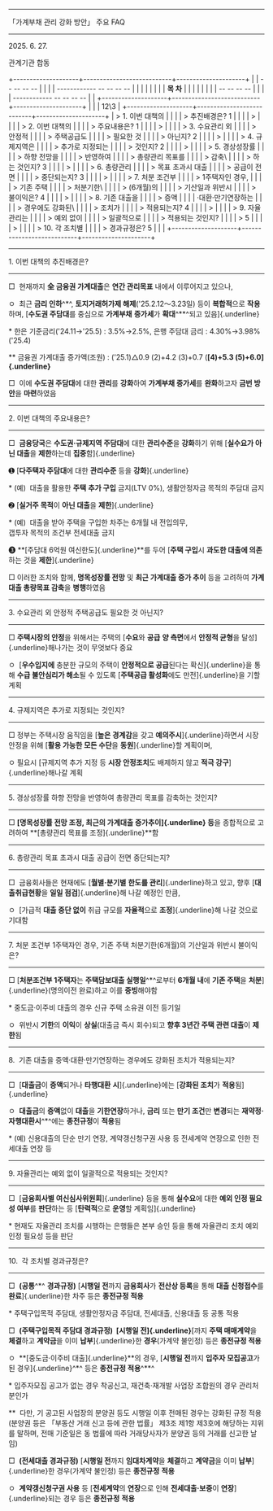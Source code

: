   -----------------------------------------------------------------------

  「가계부채 관리 강화 방안」 주요 FAQ

  -----------------------------------------------------------------------

2025\. 6. 27.

관계기관 합동

+--------------------+---------------------------+---------------------+
|                    |   -- -- -- --             |                     |
|                    |  ------------ -- -- -- -- |                     |
|                    |                           |                     |
|                    |    **목 차**              |                     |
|                    |                           |                     |
|                    |   -- -- -- --             |                     |
|                    |  ------------ -- -- -- -- |                     |
+--------------------+---------------------------+---------------------+
|                    |                           | 12\\3               |
+--------------------+---------------------------+---------------------+
| > 1\. 이번 대책의  |                           |                     |
| > 추진배경은? 1    |                           |                     |
| >                  |                           |                     |
| > 2\. 이번 대책의  |                           |                     |
| > 주요내용은? 1    |                           |                     |
| >                  |                           |                     |
| > 3\. 수요관리 외  |                           |                     |
| > 안정적           |                           |                     |
| > 주택공급도       |                           |                     |
| > 필요한 것        |                           |                     |
| > 아닌지? 2        |                           |                     |
| >                  |                           |                     |
| > 4\. 규제지역은   |                           |                     |
| > 추가로 지정되는  |                           |                     |
| > 것인지? 2        |                           |                     |
| >                  |                           |                     |
| > 5\. 경상성장률   |                           |                     |
| > 하향 전망을      |                           |                     |
| > 반영하여         |                           |                     |
| > 총량관리 목표를  |                           |                     |
| > 감축\            |                           |                     |
| > 하는 것인지? 3   |                           |                     |
| >                  |                           |                     |
| > 6\. 총량관리     |                           |                     |
| > 목표 초과시 대출 |                           |                     |
| > 공급이 전면      |                           |                     |
| > 중단되는지? 3    |                           |                     |
| >                  |                           |                     |
| > 7\. 처분 조건부  |                           |                     |
| > 1주택자인 경우,  |                           |                     |
| > 기존 주택        |                           |                     |
| > 처분기한\        |                           |                     |
| > (6개월)의        |                           |                     |
| > 기산일과 위반시  |                           |                     |
| > 불이익은? 4      |                           |                     |
| >                  |                           |                     |
| > 8\. 기존 대출을  |                           |                     |
| > 증액             |                           |                     |
| ·대환·만기연장하는 |                           |                     |
| > 경우에도 강화된\ |                           |                     |
| > 조치가           |                           |                     |
| > 적용되는지? 4    |                           |                     |
| >                  |                           |                     |
| > 9\. 자율관리는   |                           |                     |
| > 예외 없이        |                           |                     |
| > 일괄적으로       |                           |                     |
| > 적용되는 것인지? |                           |                     |
| > 5                |                           |                     |
| >                  |                           |                     |
| > 10\. 각 조치별   |                           |                     |
| > 경과규정은? 5    |                           |                     |
+--------------------+---------------------------+---------------------+

  -----------------------------------------------------------------------
  1\. 이번 대책의 추진배경은?

  -----------------------------------------------------------------------

□  현재까지 **全 금융권 가계대출**은 **연간 관리목표** 내에서 이루어지고
있으나,

ㅇ  최근 **금리 인하**^\*^, **토지거래허가제 해제**('25.2.12～3.23일)
등이 **복합적**으로 **작용**하며, [**수도권 주담대**를 중심으로
**가계부채** **증가세**가 **확대**^\*\*^되고 있음]{.underline}

\* 한은 기준금리('24.11→'25.5) : 3.5%→2.5%, 은행 주담대 금리 :
4.30%→3.98%('25.4)

\*\* 금융권 가계대출 증가액(조원) : ('25.1)△0.9 (2)+4.2 (3)+0.7
(**[4)+5.3 (5)+6.0]{.underline}**

□  이에 **수도권 주담대**에 대한 **관리**를 **강화**하여 **가계부채
증가세**를 **완화**하고자 **금번 방안**을 **마련**하였음

  -----------------------------------------------------------------------
  2\. 이번 대책의 주요내용은?

  -----------------------------------------------------------------------

□  **금융당국**은 **수도권·규제지역 주담대**에 대한 **관리수준**을
**강화**하기 위해 [**실수요가 아닌 대출**을 **제한**하는데
**집중**함]{.underline}

➊ [**다주택자 주담대**에 대한 **관리수준** 등을 **강화**]{.underline}

\* (예)  대출을 활용한 **주택** **추가 구입** 금지(LTV 0%), 생활안정자금
목적의 주담대 금지

➋ [**실거주 목적**이 **아닌 대출**을 **제한**]{.underline}

\* (예)  대출을 받아 주택을 구입한 차주는 6개월 내 전입의무,\
갭투자 목적의 조건부 전세대출 금지

➌ **[주담대 6억원 여신한도]{.underline}**를 두어 [**주택 구입**시
**과도한 대출에 의존**하는 것을 **제한**]{.underline}

□ 이러한 조치와 함께, **명목성장률 전망** 및 **최근 가계대출 증가 추이**
등을 고려하여 **가계대출 총량목표 감축**을 **병행**하였음

  -----------------------------------------------------------------------
  3\. 수요관리 외 안정적 주택공급도 필요한 것 아닌지?

  -----------------------------------------------------------------------

□ **주택시장의 안정**을 위해서는 주택의 [**수요**와 **공급** **양
측면**에서 **안정적 균형**을 달성]{.underline}해나가는 것이 무엇보다
중요

ㅇ  [**우수입지에** 충분한 규모의 주택이 **안정적으로 공급**된다는
확신]{.underline}을 통해 **수급 불안심리가 해소**될 수 있도록
[**주택공급 활성화**에도 만전]{.underline}을 기할 계획

  -----------------------------------------------------------------------
  4\. 규제지역은 추가로 지정되는 것인지?

  -----------------------------------------------------------------------

□ 정부는 주택시장 움직임을 [**높은 경계감**을 갖고
**예의주시**]{.underline}하면서 시장 안정을 위해 [**활용 가능한 모든
수단**을 **동원**]{.underline}할 계획이며,

ㅇ 필요시 [규제지역 추가 지정 등 **시장 안정조치**도 배제하지 않고
**적극 강구**]{.underline}해나갈 계획

  -----------------------------------------------------------------------
  5\. 경상성장률 하향 전망을 반영하여 총량관리 목표를 감축하는 것인지?

  -----------------------------------------------------------------------

□ **[명목성장률 전망 조정, 최근의 가계대출 증가추이]{.underline} 등**을
종합적으로 고려하여 **[총량관리 목표를 조정]{.underline}**함

  -----------------------------------------------------------------------
  6\. 총량관리 목표 초과시 대출 공급이 전면 중단되는지?

  -----------------------------------------------------------------------

□  금융회사들은 현재에도 [**월별‧분기별** **한도를
관리**]{.underline}하고 있고, 향후 [**대출취급현황**을 **일일
점검**]{.underline}해 나갈 예정인 만큼,

ㅇ  [가급적 **대출 중단 없이** 취급 규모를 **자율적**으로
**조정**]{.underline}해 나갈 것으로 기대함

  -----------------------------------------------------------------------
  7\. 처분 조건부 1주택자인 경우, 기존 주택 처분기한(6개월)의 기산일과
  위반시 불이익은?

  -----------------------------------------------------------------------

□ [**처분조건부 1주택자**는 **주택담보대출 실행일**^\*^로부터 **6개월
내**에 **기존 주택**을 **처분**]{.underline}(명의이전 완료)하고 이를
**증빙**해야함

\* 중도금·이주비 대출의 경우 신규 주택 소유권 이전 등기일

ㅇ  위반시 **기한**의 **이익**이 **상실**(대출금 즉시 회수)되고 **향후
3년간 주택 관련 대출**이 **제한**됨

  -----------------------------------------------------------------------
  8.  기존 대출을 증액·대환·만기연장하는 경우에도 강화된 조치가
  적용되는지?

  -----------------------------------------------------------------------

□  [**대출금**이 **증액**되거나 **타행대환** **시**]{.underline}에는
[**강화된 조치**가 **적용**됨]{.underline}

ㅇ  **대출금**의 **증액**없이 **대출**을 **기한연장**하거나, **금리**
또는 **만기 조건**만 **변경**되는 **재약정·자행대환시**^\*^에는
**종전규정**이 **적용**됨

\* (예) 신용대출의 단순 만기 연장, 계약갱신청구권 사용 등 전세계약
연장으로 인한 전세대출 연장 등

  -----------------------------------------------------------------------
  9\. 자율관리는 예외 없이 일괄적으로 적용되는 것인지?

  -----------------------------------------------------------------------

□  [**금융회사별 여신심사위원회**]{.underline} 등을 통해 **실수요**에
대한 **예외 인정 필요성 여부**를 **판단**하는 등 [**탄력적**으로
**운영**할 계획임]{.underline}

\* 현재도 자율관리 조치를 시행하는 은행들은 본부 승인 등을 통해 자율관리
조치 예외 인정 필요성 등을 판단

  -----------------------------------------------------------------------
  10.  각 조치별 경과규정은?

  -----------------------------------------------------------------------

□  **(공통**^\*^ **경과규정)** [**시행일 전**까지 **금융회사**가
**전산상 등록**을 통해 **대출 신청접수**를 **완료**]{.underline}한 차주
등은 **종전규정 적용**

\* 주택구입목적 주담대, 생활안정자금 주담대, 전세대출, 신용대출 등 공통
적용

□  **(주택구입목적 주담대 경과규정)  [시행일 전]{.underline}**[까지
**주택 매매계약**을 **체결**하고 **계약금**을 이미
**납부**]{.underline}한 **경우**(가계약 불인정) 등은 **종전규정 적용**

ㅇ  **[중도금·이주비 대출]{.underline}**의 경우, [**시행일 전**까지
**입주자 모집공고**가 된 경우]{.underline}^\*^ 등은 **종전규정
적용**^\*\*^

\* 입주자모집 공고가 없는 경우 착공신고, 재건축·재개발 사업장 조합원의
경우 관리처분인가

\*\*  다만, 기 공고된 사업장의 분양권 등도 시행일 이후 전매된 경우는
강화된 규정 적용(분양권 등은 「부동산 거래 신고 등에 관한 법률」 제3조
제1항 제3호에 해당하는 지위를 말하며, 전매 기준일은 동 법률에 따라
거래당사자가 분양권 등의 거래를 신고한 날임)

□  **(전세대출 경과규정)** [**시행일 전**까지 **임대차계약**을
**체결**하고 **계약금**을 이미 **납부**]{.underline}한 경우(가계약
불인정) 등은 **종전규정** **적용**

ㅇ  **계약갱신청구권 사용** 등 [**전세계약**의 **연장**으로 인해
**전세대출·보증**이 **연장**]{.underline}되는 경우 등은 **종전규정**
**적용**
